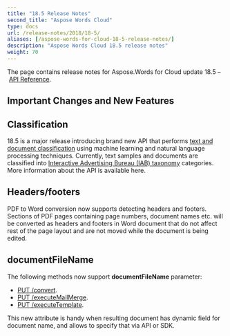 ```yaml
---
title: "18.5 Release Notes"
second_title: "Aspose Words Cloud"
type: docs
url: /release-notes/2018/18-5/
aliases: [/aspose-words-for-cloud-18-5-release-notes/]
description: "Aspose Words Cloud 18.5 release notes"
weight: 70
---
```


The page contains release notes for Aspose.Words for Cloud update 18.5 – [API Reference](https://apireference.aspose.cloud/words/).

## Important Changes and New Features

## Classification

18.5 is a major release introducing brand new API that performs [text and document classification](https://en.wikipedia.org/wiki/Document_classification) using machine learning and natural language processing techniques. Currently, text samples and documents are classified into [Interactive Advertising Bureau (IAB) taxonomy](https://www.iab.com/guidelines/taxonomy/) categories. More information about the API is available here.

## Headers/footers

PDF to Word conversion now supports detecting headers and footers. Sections of PDF pages containing page numbers, document names etc. will be converted as headers and footers in Word document that do not affect rest of the page layout and are not moved while the document is being edited.

## documentFileName

The following methods now support **documentFileName** parameter:

- [PUT /convert](https://apireference.aspose.cloud/words/#!/Convert/PutConvertDocument).
- [PUT /executeMailMerge](https://apireference.aspose.cloud/words/#!/MailMerge/PutExecuteMailMergeOnline).
- [PUT /executeTemplate](https://apireference.aspose.cloud/words/#!/MailMerge/PutExecuteTemplateOnline).

This new attribute is handy when resulting document has dynamic field for document name, and allows to specify that via API or SDK.

